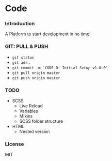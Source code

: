 # Code

### Introduction
A Platform to start development in no time!

### GIT: PULL & PUSH
- `git status`
- `git add` .
- `git commit -m 'CODE-0: Initial Setup v1.0.0'`
- `git pull origin master`
- `git push origin master`

### TODO
- SCSS
    - Live Reload
    - Variables
    - Mixins
    - SCSS folder structure
- HTML
    - Nested version

### License
MIT
